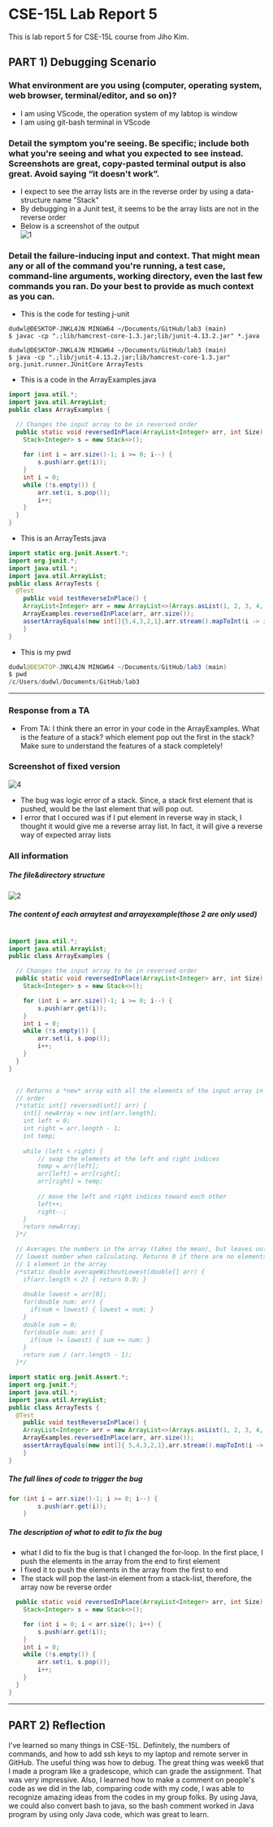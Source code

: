 # CSE-15L Lab Report 5
This is lab report 5 for CSE-15L course from Jiho Kim.
## PART 1) Debugging Scenario    
### What environment are you using (computer, operating system, web browser, terminal/editor, and so on)?    
* I am using VScode, the operation system of my labtop is window
* I am using git-bash terminal in VScode    
### Detail the symptom you're seeing. Be specific; include both what you're seeing and what you expected to see instead. Screenshots are great, copy-pasted terminal output is also great. Avoid saying “it doesn't work”.    
* I expect to see the array lists are in the reverse order by using a data-structure name "Stack"
* By debugging in a Junit test, it seems to be the array lists are not in the reverse order
* Below is a screenshot of the output    
![1](https://github.com/jiho-98/cse15l-lab-reports/assets/129816454/87e3d975-59d8-4590-b3c5-a2e7588b528e)    
### Detail the failure-inducing input and context. That might mean any or all of the command you're running, a test case, command-line arguments, working directory, even the last few commands you ran. Do your best to provide as much context as you can.    
* This is the code for testing j-unit    

```console
dudwl@DESKTOP-JNKL4JN MINGW64 ~/Documents/GitHub/lab3 (main)
$ javac -cp ".;lib/hamcrest-core-1.3.jar;lib/junit-4.13.2.jar" *.java

dudwl@DESKTOP-JNKL4JN MINGW64 ~/Documents/GitHub/lab3 (main)
$ java -cp ".;lib/junit-4.13.2.jar;lib/hamcrest-core-1.3.jar" org.junit.runner.JUnitCore ArrayTests
```    
* This is a code in the ArrayExamples.java    
```java
import java.util.*;
import java.util.ArrayList;
public class ArrayExamples {

  // Changes the input array to be in reversed order
  public static void reversedInPlace(ArrayList<Integer> arr, int Size) {
    Stack<Integer> s = new Stack<>();
    
    for (int i = arr.size()-1; i >= 0; i--) {
        s.push(arr.get(i));
    }
    int i = 0;
    while (!s.empty()) {
        arr.set(i, s.pop());
        i++;
    }
  }
}
```    

* This is an ArrayTests.java    
```java
import static org.junit.Assert.*;
import org.junit.*;
import java.util.*;
import java.util.ArrayList;
public class ArrayTests {
  @Test 
	public void testReverseInPlace() {
    ArrayList<Integer> arr = new ArrayList<>(Arrays.asList(1, 2, 3, 4, 5));
    ArrayExamples.reversedInPlace(arr, arr.size());
    assertArrayEquals(new int[]{5,4,3,2,1},arr.stream().mapToInt(i -> i).toArray());
	}
}
```    
* This is my pwd    
```java
dudwl@DESKTOP-JNKL4JN MINGW64 ~/Documents/GitHub/lab3 (main)
$ pwd
/c/Users/dudwl/Documents/GitHub/lab3
```   

---
### Response from a TA
* From TA: I think there an error in your code in the ArrayExamples. What is the feature of a stack? which element pop out the first in the stack? Make sure to understand the features of a stack completely!    
### Screenshot of fixed version
![4](https://github.com/jiho-98/cse15l-lab-reports/assets/129816454/0dba2ce3-3543-4dd8-a11c-6cfe349dfa6d)      
* The bug was logic error of a stack. Since, a stack first element that is pushed, would be the last element that will pop out.
* I error that I occured was if I put element in reverse way in stack, I thought it would give me a reverse array list. In fact, it will give a reverse way of expected array lists    
### All information
##### The file&directory structure    
![2](https://github.com/jiho-98/cse15l-lab-reports/assets/129816454/cbc3348f-55bb-4be1-bc26-5401173d2357)    
##### The content of each arraytest and arrayexample(those 2 are only used)    

```java

import java.util.*;
import java.util.ArrayList;
public class ArrayExamples {

  // Changes the input array to be in reversed order
  public static void reversedInPlace(ArrayList<Integer> arr, int Size) {
    Stack<Integer> s = new Stack<>();

    for (int i = arr.size()-1; i >= 0; i--) {
        s.push(arr.get(i));
    }
    int i = 0;
    while (!s.empty()) {
        arr.set(i, s.pop());
        i++;
    }
  }
}


  // Returns a *new* array with all the elements of the input array in reversed
  // order
  /*static int[] reversed(int[] arr) {
    int[] newArray = new int[arr.length];
    int left = 0;
    int right = arr.length - 1;
    int temp;
    
    while (left < right) {
        // swap the elements at the left and right indices
        temp = arr[left];
        arr[left] = arr[right];
        arr[right] = temp;
        
        // move the left and right indices toward each other
        left++;
        right--;
    }
    return newArray;
  }*/

  // Averages the numbers in the array (takes the mean), but leaves out the
  // lowest number when calculating. Returns 0 if there are no elements or just
  // 1 element in the array
  /*static double averageWithoutLowest(double[] arr) {
    if(arr.length < 2) { return 0.0; }
   
    double lowest = arr[0];
    for(double num: arr) {
      if(num < lowest) { lowest = num; }
    }
    double sum = 0;
    for(double num: arr) {
      if(num != lowest) { sum += num; }
    }
    return sum / (arr.length - 1);
  }*/
```    

```java
import static org.junit.Assert.*;
import org.junit.*;
import java.util.*;
import java.util.ArrayList;
public class ArrayTests {
  @Test 
	public void testReverseInPlace() {
    ArrayList<Integer> arr = new ArrayList<>(Arrays.asList(1, 2, 3, 4, 5));
    ArrayExamples.reversedInPlace(arr, arr.size());
    assertArrayEquals(new int[]{ 5,4,3,2,1},arr.stream().mapToInt(i -> i).toArray());
	}
}
```    

##### The full lines of code to trigger the bug    

```java
for (int i = arr.size()-1; i >= 0; i--) {
        s.push(arr.get(i));
    }
```    

##### The description of what to edit to fix the bug
* what I did to fix the bug is that I changed the for-loop. In the first place, I push the elements in the array from the end to first element
* I fixed it to push the elements in the array from the first to end
* The stack will pop the last-in element from a stack-list, therefore, the array now be reverse order    

```java
  public static void reversedInPlace(ArrayList<Integer> arr, int Size) {
    Stack<Integer> s = new Stack<>();

    for (int i = 0; i < arr.size(); i++) {
        s.push(arr.get(i));
    }
    int i = 0;
    while (!s.empty()) {
        arr.set(i, s.pop());
        i++;
    }
  }
}
```    
---

## PART 2) Reflection
I've learned so many things in CSE-15L. Definitely, the numbers of commands, and how to add ssh keys to my laptop and remote server in GitHub. The useful thing was how to debug. The great thing was week6 that I made a program like a gradescope, which can grade the assignment. That was very impressive. Also, I learned how to make a comment on people's code as we did in the lab, comparing code with my code, I was able to recognize amazing ideas from the codes in my group folks. By using Java, we could also convert bash to java, so the bash comment worked in Java program by using only Java code, which was great to learn.





